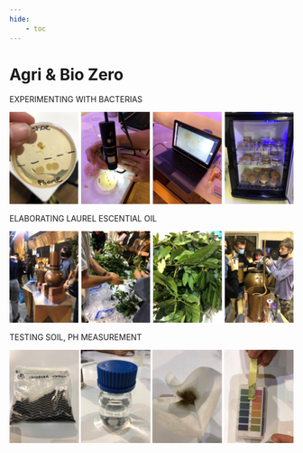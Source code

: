 ```yaml
---
hide:
    - toc
---
```


# Agri & Bio Zero


EXPERIMENTING WITH BACTERIAS

![](../images/ab1.jpg)


ELABORATING LAUREL ESCENTIAL OIL 

![](../images/ab2.jpg)


TESTING SOIL, PH MEASUREMENT

![](../images/ab3.jpg)